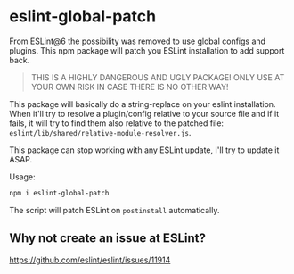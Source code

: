 # eslint-global-patch

From ESLint@6 the possibility was removed to use global configs and
plugins. This npm package will patch you ESLint installation to add
support back.

> THIS IS A HIGHLY DANGEROUS AND UGLY PACKAGE! ONLY USE AT YOUR OWN
> RISK IN CASE THERE IS NO OTHER WAY!

This package will basically do a string-replace on your eslint
installation. When it'll try to resolve a plugin/config relative to
your source file and if it fails, it will try to find them also relative
to the patched file: `eslint/lib/shared/relative-module-resolver.js`.

This package can stop working with any ESLint update, I'll try to update
it ASAP.

Usage:

```sh
npm i eslint-global-patch
```

The script will patch ESLint on `postinstall` automatically.

## Why not create an issue at ESLint?

https://github.com/eslint/eslint/issues/11914

